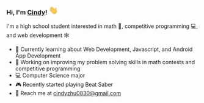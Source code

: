 ### Hi, I'm [Cindy](https://czhu1217.github.io/)!  <img src="https://raw.githubusercontent.com/czhu1217/czhu1217/master/wave.gif" width="24px">

I'm a high school student interested in math :triangular_ruler:, competitive programming :computer:, and web development :spider_web:



- 🌱 Currently learning about Web Development, Javascript, and Android App Development
- :rocket: Working on improving my problem solving skills in math contests and competitive programming
- :computer: Computer Science major
- :video_game: Recently started playing Beat Saber
- :email: Reach me at cindyzhu0830@gmail.com
